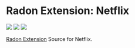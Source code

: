 # Radon Extension: Netflix

[![](https://img.shields.io/travis/RadonApp/radon-extension-plugin-netflix/master.svg)](https://travis-ci.org/RadonApp/radon-extension-plugin-netflix) [![](https://img.shields.io/coveralls/github/RadonApp/radon-extension-plugin-netflix/master.svg)](https://coveralls.io/github/RadonApp/radon-extension-plugin-netflix) ![](https://img.shields.io/github/license/RadonApp/radon-extension-plugin-netflix.svg)

[Radon Extension](https://github.com/RadonApp/radon-extension) Source for Netflix.
